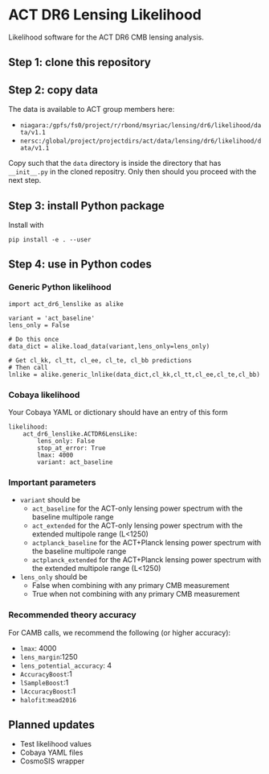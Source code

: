 # ACT DR6 Lensing Likelihood

Likelihood software for the ACT DR6 CMB lensing analysis.

## Step 1: clone this repository

## Step 2: copy data

The data is available to ACT group members here:
- ``niagara:/gpfs/fs0/project/r/rbond/msyriac/lensing/dr6/likelihood/data/v1.1``
- ``nersc:/global/project/projectdirs/act/data/lensing/dr6/likelihood/data/v1.1``

Copy such that the `data` directory is inside the directory that has `__init__.py` in the cloned repositry. Only then should you proceed with the next step.

## Step 3: install Python package

Install with

    pip install -e . --user
    
## Step 4: use in Python codes

### Generic Python likelihood

```
import act_dr6_lenslike as alike

variant = 'act_baseline'
lens_only = False

# Do this once
data_dict = alike.load_data(variant,lens_only=lens_only)

# Get cl_kk, cl_tt, cl_ee, cl_te, cl_bb predictions
# Then call
lnlike = alike.generic_lnlike(data_dict,cl_kk,cl_tt,cl_ee,cl_te,cl_bb)

```

### Cobaya likelihood

Your Cobaya YAML or dictionary should have an entry of this form

```
likelihood:
    act_dr6_lenslike.ACTDR6LensLike:
        lens_only: False
        stop_at_error: True
        lmax: 4000
        variant: act_baseline
```

### Important parameters

- `variant` should be
    - `act_baseline` for the ACT-only lensing power spectrum with the baseline multipole range
    - `act_extended` for the ACT-only lensing power spectrum with the extended multipole range (L<1250)
    - `actplanck_baseline` for the ACT+Planck lensing power spectrum with the baseline multipole range
    - `actplanck_extended` for the ACT+Planck lensing power spectrum with the extended multipole range (L<1250)
- `lens_only` should be
    - False when combining with any primary CMB measurement
    - True when not combining with any primary CMB measurement

### Recommended theory accuracy

For CAMB calls, we recommend the following (or higher accuracy):
- `lmax`: 4000
- `lens_margin`:1250
- `lens_potential_accuracy`: 4
- `AccuracyBoost`:1
- `lSampleBoost`:1
- `lAccuracyBoost`:1
- `halofit`:`mead2016`

## Planned updates

- Test likelihood values
- Cobaya YAML files
- CosmoSIS wrapper


